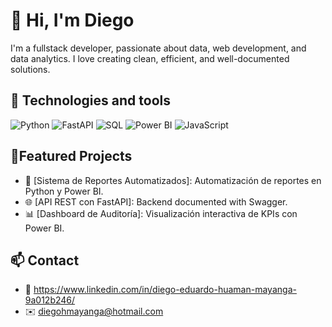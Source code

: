 # 👋 Hi, I'm Diego

I'm a fullstack developer, passionate about data, web development, and data analytics. I love creating clean, efficient, and well-documented solutions.

## 🧰 Technologies and tools

![Python](https://img.shields.io/badge/-Python-3776AB?style=flat&logo=python&logoColor=white)
![FastAPI](https://img.shields.io/badge/-FastAPI-009688?style=flat&logo=fastapi&logoColor=white)
![SQL](https://img.shields.io/badge/-SQL-003B57?style=flat&logo=mysql&logoColor=white)
![Power BI](https://img.shields.io/badge/-PowerBI-F2C811?style=flat&logo=powerbi&logoColor=black)
![JavaScript](https://img.shields.io/badge/-JavaScript-F7DF1E?style=flat&logo=javascript&logoColor=black)

## 🚀Featured Projects

- 🔧 [Sistema de Reportes Automatizados]: Automatización de reportes en Python y Power BI.
- 🌐 [API REST con FastAPI]: Backend documented with Swagger. 
- 📊 [Dashboard de Auditoría]: Visualización interactiva de KPIs con Power BI.

## 📫 Contact

- 💼 https://www.linkedin.com/in/diego-eduardo-huaman-mayanga-9a012b246/
- ✉️ diegohmayanga@hotmail.com
